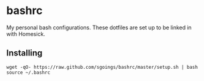 bashrc
======

My personal bash configurations. These dotfiles are set up to be linked in with Homesick.

Installing
----------

    wget -qO- https://raw.github.com/sgoings/bashrc/master/setup.sh | bash
    source ~/.bashrc
